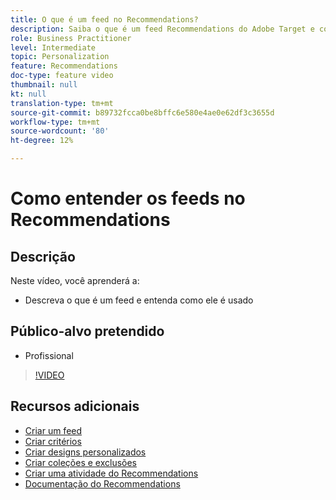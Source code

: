 ```yaml
---
title: O que é um feed no Recommendations?
description: Saiba o que é um feed Recommendations do Adobe Target e como ele é usado
role: Business Practitioner
level: Intermediate
topic: Personalization
feature: Recommendations
doc-type: feature video
thumbnail: null
kt: null
translation-type: tm+mt
source-git-commit: b89732fcca0be8bffc6e580e4ae0e62df3c3655d
workflow-type: tm+mt
source-wordcount: '80'
ht-degree: 12%

---
```



# Como entender os feeds no Recommendations

## Descrição

Neste vídeo, você aprenderá a:

* Descreva o que é um feed e entenda como ele é usado

## Público-alvo pretendido

* Profissional

>[!VIDEO](https://video.tv.adobe.com/v/27695?quality=12)

## Recursos adicionais

* [Criar um feed](create-a-feed.md)
* [Criar critérios](create-criteria.md)
* [Criar designs personalizados](create-custom-designs.md)
* [Criar coleções e exclusões](create-collections-and-exclusions.md)
* [Criar uma atividade do Recommendations](create-a-recommendations-activity.md)
* [Documentação do Recommendations](https://docs.adobe.com/content/help/en/target/using/recommendations/recommendations.html)